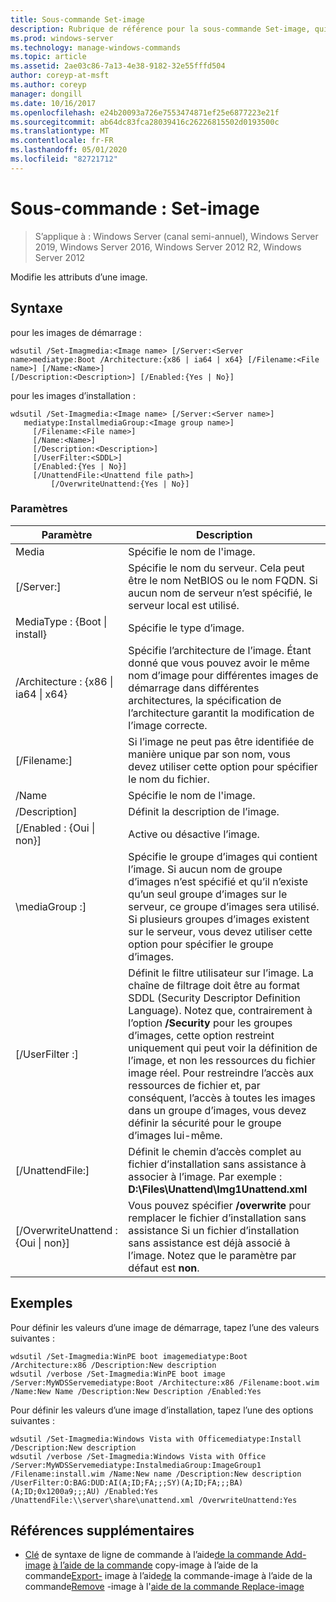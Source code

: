 ```yaml
---
title: Sous-commande Set-image
description: Rubrique de référence pour la sous-commande Set-image, qui modifie les attributs d’une image.
ms.prod: windows-server
ms.technology: manage-windows-commands
ms.topic: article
ms.assetid: 2ae03c86-7a13-4e38-9182-32e55fffd504
author: coreyp-at-msft
ms.author: coreyp
manager: dongill
ms.date: 10/16/2017
ms.openlocfilehash: e24b20093a726e7553474871ef25e6877223e21f
ms.sourcegitcommit: ab64dc83fca28039416c26226815502d0193500c
ms.translationtype: MT
ms.contentlocale: fr-FR
ms.lasthandoff: 05/01/2020
ms.locfileid: "82721712"
---
```

# <a name="subcommand-set-image"></a>Sous-commande : Set-image

> S’applique à : Windows Server (canal semi-annuel), Windows Server 2019, Windows Server 2016, Windows Server 2012 R2, Windows Server 2012

Modifie les attributs d’une image.

## <a name="syntax"></a>Syntaxe
pour les images de démarrage :
```
wdsutil /Set-Imagmedia:<Image name> [/Server:<Server name>mediatype:Boot /Architecture:{x86 | ia64 | x64} [/Filename:<File name>] [/Name:<Name>] 
[/Description:<Description>] [/Enabled:{Yes | No}]
```
pour les images d’installation :
```
wdsutil /Set-Imagmedia:<Image name> [/Server:<Server name>]
   mediatype:InstallmediaGroup:<Image group name>]
     [/Filename:<File name>]
     [/Name:<Name>]
     [/Description:<Description>]
     [/UserFilter:<SDDL>]
     [/Enabled:{Yes | No}]
     [/UnattendFile:<Unattend file path>]
         [/OverwriteUnattend:{Yes | No}]
```
### <a name="parameters"></a>Paramètres
|Paramètre|Description|
|-------|--------|
Media<Image name>|Spécifie le nom de l'image.|
|[/Server:<Server name>]|Spécifie le nom du serveur. Cela peut être le nom NetBIOS ou le nom FQDN. Si aucun nom de serveur n’est spécifié, le serveur local est utilisé.|
MediaType : {Boot &#124; install}|Spécifie le type d’image.|
|/Architecture : {x86 &#124; ia64 &#124; x64}|Spécifie l’architecture de l’image. Étant donné que vous pouvez avoir le même nom d’image pour différentes images de démarrage dans différentes architectures, la spécification de l’architecture garantit la modification de l’image correcte.|
|[/Filename:<File name>]|Si l’image ne peut pas être identifiée de manière unique par son nom, vous devez utiliser cette option pour spécifier le nom du fichier.|
|/Name|Spécifie le nom de l'image.|
|/Description<Description>]|Définit la description de l’image.|
|[/Enabled : {Oui &#124; non}]|Active ou désactive l’image.|
|\mediaGroup :<Image group name>]|Spécifie le groupe d’images qui contient l’image. Si aucun nom de groupe d’images n’est spécifié et qu’il n’existe qu’un seul groupe d’images sur le serveur, ce groupe d’images sera utilisé. Si plusieurs groupes d’images existent sur le serveur, vous devez utiliser cette option pour spécifier le groupe d’images.|
|[/UserFilter :<SDDL>]|Définit le filtre utilisateur sur l’image. La chaîne de filtrage doit être au format SDDL (Security Descriptor Definition Language). Notez que, contrairement à l’option **/Security** pour les groupes d’images, cette option restreint uniquement qui peut voir la définition de l’image, et non les ressources du fichier image réel. Pour restreindre l’accès aux ressources de fichier et, par conséquent, l’accès à toutes les images dans un groupe d’images, vous devez définir la sécurité pour le groupe d’images lui-même.|
|[/UnattendFile:<Unattend file path>]|Définit le chemin d’accès complet au fichier d’installation sans assistance à associer à l’image. Par exemple : **D:\Files\Unattend\Img1Unattend.xml**|
|[/OverwriteUnattend : {Oui &#124; non}]|Vous pouvez spécifier **/overwrite** pour remplacer le fichier d’installation sans assistance Si un fichier d’installation sans assistance est déjà associé à l’image. Notez que le paramètre par défaut est **non**.|
## <a name="examples"></a>Exemples
Pour définir les valeurs d’une image de démarrage, tapez l’une des valeurs suivantes :
```
wdsutil /Set-Imagmedia:WinPE boot imagemediatype:Boot /Architecture:x86 /Description:New description
wdsutil /verbose /Set-Imagmedia:WinPE boot image /Server:MyWDSServemediatype:Boot /Architecture:x86 /Filename:boot.wim 
/Name:New Name /Description:New Description /Enabled:Yes
```
Pour définir les valeurs d’une image d’installation, tapez l’une des options suivantes :
```
wdsutil /Set-Imagmedia:Windows Vista with Officemediatype:Install /Description:New description 
wdsutil /verbose /Set-Imagmedia:Windows Vista with Office /Server:MyWDSServemediatype:InstalmediaGroup:ImageGroup1 
/Filename:install.wim /Name:New name /Description:New description /UserFilter:O:BAG:DUD:AI(A;ID;FA;;;SY)(A;ID;FA;;;BA)(A;ID;0x1200a9;;;AU) /Enabled:Yes /UnattendFile:\\server\share\unattend.xml /OverwriteUnattend:Yes
```
## <a name="additional-references"></a>Références supplémentaires
- [Clé](command-line-syntax-key.md)
de syntaxe de ligne de commande à l’aide[de la commande Add-image](using-the-add-image-command.md)
[à l’aide de la commande](using-the-copy-image-command.md)
copy-image à l’aide de la commande[Export-](using-the-export-image-command.md)
image à l’aide[de](using-the-get-image-command.md)
la commande-image à l’aide de la commande[Remove](using-the-remove-image-command.md)
-image à l'[aide de la commande Replace-image](using-the-replace-image-command.md)
